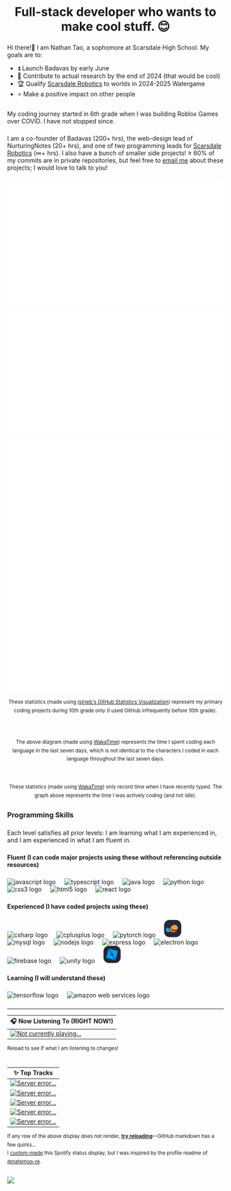 <h1 align="center">Full-stack developer who wants to make cool stuff. 😊</h1>

###

<p align="left">Hi there!👋 I am Nathan Tao, a sophomore at Scarsdale High School. My goals are to:</p>
<ul>
  <li>⏫ Launch Badavas by early June</li>
  <li>🔬 Contribute to actual research by the end of 2024 (that would be cool)</li>
  <li>🏆 Qualify <a href="https://github.com/Scarsdale-Robotics">Scarsdale Robotics</a> to worlds in 2024-2025 Watergame</li>
  <li>⭐ Make a positive impact on other people</li>
</ul>

###

<p align="left">My coding journey started in 6th grade when I was building Roblox Games over COVID. I have not stopped since.</p>

###

<p align="left">I am a co-founder of Badavas (200+ hrs), the web-design lead of NurturingNotes (20+ hrs), and one of two programming leads for <a href="https://github.com/Scarsdale-Robotics">Scarsdale Robotics</a> (∞+ hrs). I also have a bunch of smaller side projects! ≥ 60% of my commits are in private repositories, but feel free to <a href="mailto:natnu212@gmail.com">email me</a> about these projects; I would love to talk to you!</p>

###

<div align="center">
  <img src="https://raw.githubusercontent.com/natnuo/github-stats-copy/master/generated/overview.svg#gh-dark-mode-only" />
  <img src="https://raw.githubusercontent.com/natnuo/github-stats-copy/master/generated/languages.svg#gh-dark-mode-only" />
  <img src="https://raw.githubusercontent.com/natnuo/github-stats-copy/master/generated/overview.svg#gh-light-mode-only" />
  <img src="https://raw.githubusercontent.com/natnuo/github-stats-copy/master/generated/languages.svg#gh-light-mode-only" />
</div>
<p align="center"><sup>These statistics (made using <a href="https://github.com/jstrieb/github-stats">jstrieb's GitHub Statistics Visualization</a>) represent my primary coding projects during 10th grade only (I used GitHub infrequently before 10th grade).</sup></p>

###

<p align="center">
  <a href="https://wakatime.com">
    <picture>
      <source media="(prefers-color-scheme: dark)" srcset="https://wakatime.com/share/@018e778f-e6e0-443a-8f7f-3586ce0aa559/fc89117b-07dd-46d2-9125-5e5f9cbd92f5.svg" width="700"  />
      <source media="(prefers-color-scheme: light)" srcset="https://wakatime.com/share/@018e778f-e6e0-443a-8f7f-3586ce0aa559/2cca20fb-c1b3-4343-85ad-a04fd0aa0532.svg" width="700"  />
      <img alt="" src=""  />
    </picture>
  </a>
</p>
<p align="center"><sup>The above diagram (made using <a href="https://wakatime.com">WakaTime</a>) represents the time I spent coding each language in the last seven days, which is not identical to the characters I coded in each language throughout the last seven days.</sup></p>

<p align="center">
  <a href="https://wakatime.com">
    <picture>
      <source media="(prefers-color-scheme: dark)" srcset="https://wakatime.com/share/@018e778f-e6e0-443a-8f7f-3586ce0aa559/9702eee7-8625-4393-8240-f21917ea2f14.svg" width="700"  />
      <source media="(prefers-color-scheme: light)" srcset="https://wakatime.com/share/@018e778f-e6e0-443a-8f7f-3586ce0aa559/b37a9b53-7fc2-4f30-8db5-674b3cdb2e97.svg" width="700"  />
      <img alt="" src=""  />
    </picture>
  </a>
</p>
<p align="center"><sup>These statistics (made using <a href="https://wakatime.com">WakaTime</a>) only record time when I have recently typed. The graph above represents the time I was actively coding (and not idle).</sup></p>

###

<h3 align="left">Programming Skills</h3>

###

<p align="left">Each level satisfies all prior levels: I am learning what I am experienced in, and I am experienced in what I am fluent in.</p>

###

<h4 align="left">Fluent (I can code major projects using these without referencing outside resources)</h4>

###

<div align="left">
  <img src="https://skillicons.dev/icons?i=js" height="40" alt="javascript logo"  />
  <img width="12" />
  <img src="https://skillicons.dev/icons?i=ts" height="40" alt="typescript logo"  />
  <img width="12" />
  <img src="https://skillicons.dev/icons?i=java" height="40" alt="java logo"  />
  <img width="12" />
  <img src="https://skillicons.dev/icons?i=py" height="40" alt="python logo"  />
  <img width="12" />
  <img src="https://skillicons.dev/icons?i=css" height="40" alt="css3 logo"  />
  <img width="12" />
  <img src="https://skillicons.dev/icons?i=html" height="40" alt="html5 logo"  />
  <img width="12" />
  <img src="https://skillicons.dev/icons?i=react" height="40" alt="react logo"  />
</div>

###

<h4 align="left">Experienced (I have coded projects using these)</h4>

###

<div align="left">
  <img src="https://skillicons.dev/icons?i=cs" height="40" alt="csharp logo"  />
  <img width="12" />
  <img src="https://skillicons.dev/icons?i=cpp" height="40" alt="cplusplus logo"  />
  <img width="12" />
  <img src="https://skillicons.dev/icons?i=pytorch" height="40" alt="pytorch logo"  />
  <img width="12" />
  <img src="https://raw.githubusercontent.com/natnuo/natnuo/main/scikit-learn-logo.png" height="40" alt="scikit-learn logo"  />
  <img width="12" />
  <img src="https://skillicons.dev/icons?i=mysql" height="40" alt="mysql logo"  />
  <img width="12" />
  <img src="https://skillicons.dev/icons?i=nodejs" height="40" alt="nodejs logo"  />
  <img width="12" />
  <img src="https://skillicons.dev/icons?i=express" height="40" alt="express logo"  />
  <img width="12" />
  <img src="https://skillicons.dev/icons?i=electron" height="40" alt="electron logo"  />
  <img width="12" />
  <img src="https://skillicons.dev/icons?i=firebase" height="40" alt="firebase logo"  />
  <img width="12" />
  <img src="https://skillicons.dev/icons?i=unity" height="40" alt="unity logo"  />
  <img width="12" />
  <img src="https://raw.githubusercontent.com/natnuo/natnuo/main/roblox-studio-logo.png" height="40" alt="roblox studio logo"  />
</div>

###

<h4 align="left">Learning (I will understand these)</h4>

###

<div align="left">
  <img src="https://skillicons.dev/icons?i=tensorflow" height="40" alt="tensorflow logo"  />
  <img width="12" />
  <img src="https://skillicons.dev/icons?i=aws" height="40" alt="amazon web services logo"  />
</div>

###

<hr />
<table>
  <head><tr><th>🎧 Now Listening To (RIGHT NOW!)</tr></th></thead>
  <tbody>
    <tr>
      <td>
        <a href="https://github.com/natnuo/spotify-data">
          <picture height="75px">
            <source media="(prefers-color-scheme: dark)" srcset="http://ec2-107-20-43-170.compute-1.amazonaws.com/currently-playing?theme=dark" height="75px"  />
            <source media="(prefers-color-scheme: light)" srcset="http://ec2-107-20-43-170.compute-1.amazonaws.com/currently-playing?theme=light" height="75px"  />
            <img alt="Not currently playing..." src=""  />
          </picture>
        </a>
      </td>
    </tr>
  </tbody>
</table>
<sup>Reload to see if what I am listening to changes!</sup>
<br />
<br />

<table>
  <head><tr><th>✨ Top Tracks</tr></th></thead>
  <tbody>
    <tr>
      <td>
        <a href="https://github.com/natnuo/spotify-data">
          <picture>
            <source media="(prefers-color-scheme: dark)" srcset="http://ec2-107-20-43-170.compute-1.amazonaws.com/playlist/3pAwxjIyYGDpBn1hoJ64GX/1?theme=dark" height="75px"  />
            <source media="(prefers-color-scheme: light)" srcset="http://ec2-107-20-43-170.compute-1.amazonaws.com/playlist/3pAwxjIyYGDpBn1hoJ64GX/1?theme=light" height="75px"  />
            <img alt="Server error..." src=""  />
          </picture>
        </a>
      </td>
    </tr>
    <tr>
      <td>
        <a href="https://github.com/natnuo/spotify-data">
          <picture>
            <source media="(prefers-color-scheme: dark)" srcset="http://ec2-107-20-43-170.compute-1.amazonaws.com/playlist/3pAwxjIyYGDpBn1hoJ64GX/2?theme=dark" height="75px"  />
            <source media="(prefers-color-scheme: light)" srcset="http://ec2-107-20-43-170.compute-1.amazonaws.com/playlist/3pAwxjIyYGDpBn1hoJ64GX/2?theme=light" height="75px"  />
            <img alt="Server error..." src=""  />
          </picture>
        </a>
      </td>
    </tr>
    <tr>
      <td>
        <a href="https://github.com/natnuo/spotify-data">
          <picture>
            <source media="(prefers-color-scheme: dark)" srcset="http://ec2-107-20-43-170.compute-1.amazonaws.com/playlist/3pAwxjIyYGDpBn1hoJ64GX/3?theme=dark" height="75px"  />
            <source media="(prefers-color-scheme: light)" srcset="http://ec2-107-20-43-170.compute-1.amazonaws.com/playlist/3pAwxjIyYGDpBn1hoJ64GX/3?theme=light" height="75px"  />
            <img alt="Server error..." src=""  />
          </picture>
        </a>
      </td>
    </tr>
    <tr>
      <td>
        <a href="https://github.com/natnuo/spotify-data">
          <picture>
            <source media="(prefers-color-scheme: dark)" srcset="http://ec2-107-20-43-170.compute-1.amazonaws.com/playlist/3pAwxjIyYGDpBn1hoJ64GX/4?theme=dark" height="75px"  />
            <source media="(prefers-color-scheme: light)" srcset="http://ec2-107-20-43-170.compute-1.amazonaws.com/playlist/3pAwxjIyYGDpBn1hoJ64GX/4?theme=light" height="75px"  />
            <img alt="Server error..." src=""  />
          </picture>
        </a>
      </td>
    </tr>
    <tr>
      <td>
        <a href="https://github.com/natnuo/spotify-data">
          <picture>
            <source media="(prefers-color-scheme: dark)" srcset="http://ec2-107-20-43-170.compute-1.amazonaws.com/playlist/3pAwxjIyYGDpBn1hoJ64GX/5?theme=dark" height="75px"  />
            <source media="(prefers-color-scheme: light)" srcset="http://ec2-107-20-43-170.compute-1.amazonaws.com/playlist/3pAwxjIyYGDpBn1hoJ64GX/5?theme=light" height="75px"  />
            <img alt="Server error..." src=""  />
          </picture>
        </a>
      </td>
    </tr>
  </tbody>
</table>
<sup>If any row of the above display does not render, <b><ins>try reloading</ins></b>—GitHub markdown has a few quirks...<br />I <a href="https://github.com/natnuo/spotify-status">custom-made</a> this Spotify status display, but I was inspired by the profile readme of <a href="https://github.com/natemoo-re/natemoo-re">@natemoo-re</a>.</sup>

###

![](https://hit.yhype.me/github/profile?user_id=120857878)

###

